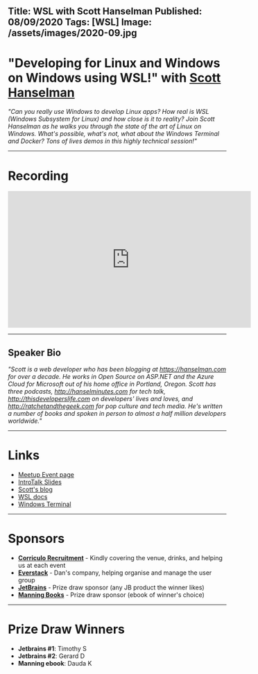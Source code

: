 Title: WSL with Scott Hanselman
Published: 08/09/2020
Tags: [WSL]
Image: /assets/images/2020-09.jpg
---

# "Developing for Linux and Windows on Windows using WSL!" with [Scott Hanselman](https://twitter.com/shanselman)

_"Can you really use Windows to develop Linux apps? How real is WSL (Windows Subsystem for Linux) and how close is it to reality? Join Scott Hanselman as he walks you through the state of the art of Linux on Windows. What's possible, what's not, what about the Windows Terminal and Docker? Tons of lives demos in this highly technical session!"_

---

# Recording

<iframe width="560" height="315" src="https://www.youtube.com/embed/B4VYjxzx2us" frameborder="0" allow="accelerometer; autoplay; encrypted-media; gyroscope; picture-in-picture" allowfullscreen></iframe>

---

## Speaker Bio

_"Scott is a web developer who has been blogging at https://hanselman.com for over a decade. He works in Open Source on ASP.NET and the Azure Cloud for Microsoft out of his home office in Portland, Oregon. Scott has three podcasts, http://hanselminutes.com for tech talk, http://thisdeveloperslife.com on developers' lives and loves, and http://ratchetandthegeek.com for pop culture and tech media. He's written a number of books and spoken in person to almost a half million developers worldwide."_

---

# Links

* [Meetup Event page](https://www.meetup.com/dotnetoxford/events/271812676/)
* [IntroTalk Slides](https://www.dropbox.com/s/5yeb5uzccxhx6iy/2020-09-ScottHanselman.pdf?dl=0)
* [Scott's blog](https://www.hanselman.com/)
* [WSL docs](https://docs.microsoft.com/en-us/windows/wsl/about)
* [Windows Terminal](https://github.com/microsoft/terminal)

---

# Sponsors

* **[Corriculo Recruitment](https://corriculo.co.uk)** - Kindly covering the venue, drinks, and helping us at each event
* **[Everstack](https://www.everstack.com)** - Dan's company, helping organise and manage the user group
* **[JetBrains](https://www.jetbrains.com/)** - Prize draw sponsor (any JB product the winner likes)
* **[Manning Books](https://www.manning.com)** - Prize draw sponsor (ebook of winner's choice)

---

# Prize Draw Winners

* **Jetbrains #1**: Timothy S
* **Jetbrains #2**: Gerard D
* **Manning ebook**: Dauda K
